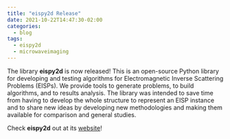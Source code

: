 ```yaml
---
title: "eispy2d Release"
date: 2021-10-22T14:47:30-02:00
categories:
  - blog
tags:
  - eispy2d
  - microwaveimaging
---
```


The library **eispy2d** is now released! This is an open-source Python library for developing and testing algorithms for Electromagnetic Inverse Scattering Problems (EISPs). We provide tools to generate problems, to build algorithms, and to results analysis. The library was intended to save time from having to develop the whole structure to represent an EISP instance and to share new ideas by developing new methodologies and making them available for comparison and general studies.

Check **eispy2d** out at its [website](https://andre-batista.github.io/eispy2d)!